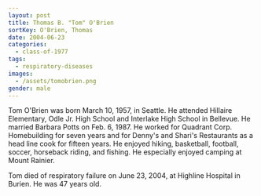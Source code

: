 ```yaml
---
layout: post
title: Thomas B. "Tom" O'Brien
sortKey: O'Brien, Thomas
date: 2004-06-23
categories:
  - class-of-1977
tags:
  - respiratory-diseases
images:
  - /assets/tomobrien.png
gender: male
---
```


Tom O'Brien was born March 10, 1957, in Seattle. He attended Hillaire Elementary, Odle Jr. High School and Interlake High School in Bellevue. He married Barbara Potts on Feb. 6, 1987. He worked for Quadrant Corp. Homebuilding for seven years and for Denny's and Shari's Restaurants as a head line cook for fifteen years. He enjoyed hiking, basketball, football, soccer, horseback riding, and fishing. He especially enjoyed camping at Mount Rainier.

Tom died of respiratory failure on June 23, 2004, at Highline Hospital in Burien. He was 47 years old.
